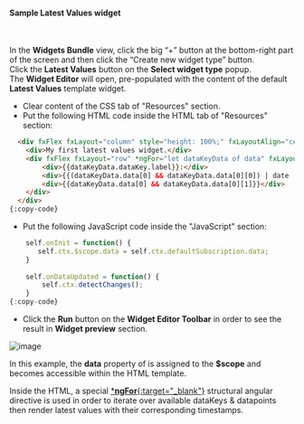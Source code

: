#### Sample Latest Values widget

<div class="divider"></div>
<br/>

In the **Widgets Bundle** view, click the big “+” button at the bottom-right part of the screen and then click the “Create new widget type” button.<br>
Click the **Latest Values** button on the **Select widget type** popup.<br>
The **Widget Editor** will open, pre-populated with the content of the default **Latest Values** template widget.

 - Clear content of the CSS tab of "Resources" section.
 - Put the following HTML code inside the HTML tab of "Resources" section:

```html
  <div fxFlex fxLayout="column" style="height: 100%;" fxLayoutAlign="center stretch">
    <div>My first latest values widget.</div>
    <div fxFlex fxLayout="row" *ngFor="let dataKeyData of data" fxLayoutAlign="space-around center">
        <div>{{dataKeyData.dataKey.label}}:</div>
        <div>{{(dataKeyData.data[0] && dataKeyData.data[0][0]) | date : 'yyyy-MM-dd HH:mm:ss' }}</div>
        <div>{{dataKeyData.data[0] && dataKeyData.data[0][1]}}</div>
    </div>
  </div>
{:copy-code}
```

 - Put the following JavaScript code inside the "JavaScript" section:

```javascript
    self.onInit = function() {
       self.ctx.$scope.data = self.ctx.defaultSubscription.data;
    }
        
    self.onDataUpdated = function() {
        self.ctx.detectChanges();
    }
{:copy-code}
```

 - Click the **Run** button on the **Widget Editor Toolbar** in order to see the result in **Widget preview** section.

![image](${baseUrl}/images/user-guide/contribution/widgets/latest-values-widget-sample.png)

In this example, the **data** property of <span trigger-style="fontSize: 16px;" trigger-text="<b>subscription</b>" tb-help-popup="widget/editor/widget_js_subscription_object"></span> is assigned to the **$scope** and becomes accessible within the HTML template.

Inside the HTML, a special [***ngFor**{:target="_blank"}](https://angular.io/api/common/NgForOf) structural angular directive is used in order to iterate over available dataKeys & datapoints then render latest values with their corresponding timestamps. 

<br/>
<br/>

